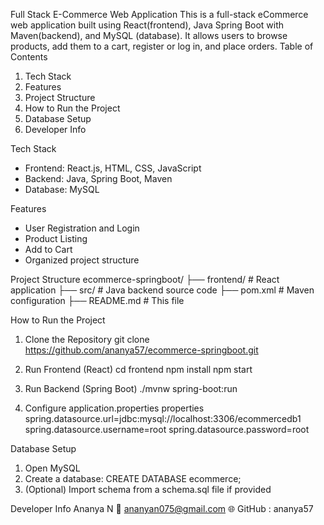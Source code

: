 Full Stack E-Commerce Web Application
This is a full-stack eCommerce web application built using React(frontend), Java Spring Boot with Maven(backend), and MySQL (database). 
It allows users to browse products, add them to a cart, register or log in, and place orders.
Table of Contents
1. Tech Stack
2. Features
3. Project Structure
4. How to Run the Project
5. Database Setup
6. Developer Info

 Tech Stack
- Frontend: React.js, HTML, CSS, JavaScript  
- Backend: Java, Spring Boot, Maven  
- Database: MySQL
  
Features
-  User Registration and Login
-  Product Listing
-  Add to Cart
-  Organized project structure

 Project Structure
ecommerce-springboot/ 
├── frontend/         # React application 
├── src/              # Java backend source code 
├── pom.xml           # Maven configuration 
├── README.md         # This file

How to Run the Project

 1. Clone the Repository
git clone https://github.com/ananya57/ecommerce-springboot.git

 2. Run Frontend (React)
cd frontend npm install npm start

 3. Run Backend (Spring Boot)
./mvnw spring-boot:run

 4. Configure application.properties
properties
spring.datasource.url=jdbc:mysql://localhost:3306/ecommercedb1
spring.datasource.username=root
spring.datasource.password=root


 Database Setup
1. Open MySQL
2. Create a database:
CREATE DATABASE ecommerce;
3. (Optional) Import schema from a schema.sql file if provided

 Developer Info
Ananya N
📧 ananyan075@gmail.com
🌐 GitHub : ananya57


 

